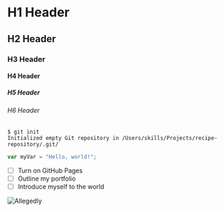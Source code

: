 # H1 Header #
## H2 Header ##
### H3 Header ###
#### H4 Header ####
##### H5 Header #####
###### H6 Header ######

```
$ git init
Initialized empty Git repository in /Users/skills/Projects/recipe-repository/.git/
```

``` javascript
var myVar = "Hello, world!";
```
- [ ] Turn on GitHub Pages
- [ ] Outline my portfolio
- [ ] Introduce myself to the world

![Allegedly](https://images.fineartamerica.com/images/artworkimages/mediumlarge/3/3-allegedly-ostrich-retro-shirt-ostrich-lover-gift-idea-orange-pieces.jpg)

